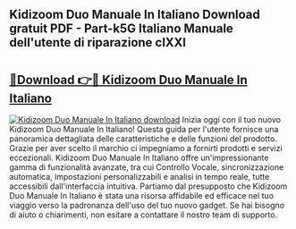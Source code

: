 ## Kidizoom Duo Manuale In Italiano Download gratuit PDF - Part-k5G Italiano Manuale dell'utente di riparazione cIXXl

# <h2><a href="http://dfc3rwa.blite.top/?on=Kidizoom+Duo+Manuale+In+Italiano">🔗Download 👉🔴 Kidizoom Duo Manuale In Italiano</a></h2>

[![Kidizoom Duo Manuale In Italiano download](https://i.imgur.com/lujVjoI.png)](http://dfc3rwa.blite.top/?on=Kidizoom+Duo+Manuale+In+Italiano)
Inizia oggi con il tuo nuovo Kidizoom Duo Manuale In Italiano! Questa guida per l'utente fornisce una panoramica dettagliata delle caratteristiche e delle funzioni del prodotto. Grazie per aver scelto il marchio ci impegniamo a fornirti prodotti e servizi eccezionali. Kidizoom Duo Manuale In Italiano offre un'impressionante gamma di funzionalità avanzate, tra cui Controllo Vocale, sincronizzazione automatica, impostazioni personalizzabili e analisi in tempo reale, tutte accessibili dall'interfaccia intuitiva. Partiamo dal presupposto che Kidizoom Duo Manuale In Italiano è stata una risorsa affidabile ed efficace nel tuo viaggio verso la padronanza dell'uso del tuo nuovo gadget. Se hai bisogno di aiuto o chiarimenti, non esitare a contattare il nostro team di supporto.
